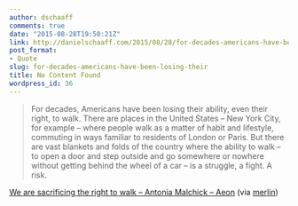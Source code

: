 ```yaml
---
author: dschaaff
comments: true
date: "2015-08-28T19:50:21Z"
link: http://danielschaaff.com/2015/08/28/for-decades-americans-have-been-losing-their/
post_format:
- Quote
slug: for-decades-americans-have-been-losing-their
title: No Content Found
wordpress_id: 36
---
```


<blockquote>For decades, Americans have been losing their ability, even their right, to walk. There are places in the United States – New York City, for example – where people walk as a matter of habit and lifestyle, commuting in ways familiar to residents of London or Paris. But there are vast blankets and folds of the country where the ability to walk – to open a door and step outside and go somewhere or nowhere without getting behind the wheel of a car – is a struggle, a fight. A risk.</blockquote>





[We are sacrificing the right to walk – Antonia Malchick – Aeon](http://aeon.co/magazine/society/step-by-step-americans-are-sacrificing-the-right-to-walk/##For+decades%2C+Americans+have+been+losing+their+ability%2C+even+their+right%2C+to+walk.+There+are+places+in+the+United+States+%E2%80%93+New+York+City%2C+for+example+%E2%80%93+where+people+walk+as+a+matter+of+habit+and+lifestyle%2C+commuting+in+ways+familiar+to+residents+of+London+or+Paris.+But+there+are+vast+blankets+and+folds+of+the+country+where+the+ability+to+walk+%E2%80%93+to+open+a+door+and+step+outside+and+go+somewhere+or+nowhere+without+getting+behind+the+wheel+of+a+car+%E2%80%93+is+a+struggle%2C+a+fight.+A+risk.) (via [merlin](http://www.kungfugrippe.com/))

